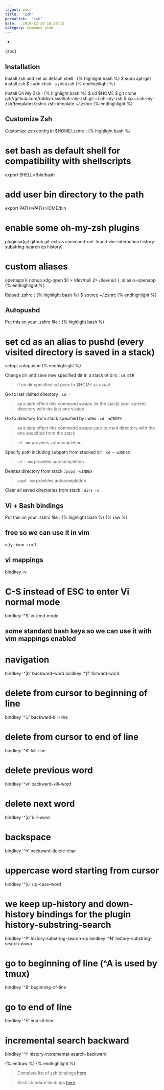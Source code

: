 ```yaml
---
layout: post
title:  "Zsh"
permalink:  "zsh"
date:   2014-12-28 16:30:15
category: Command Line
---
```

* 
{:toc}

## Installation
Install zsh and set as default shell
: {% highlight bash %}
$ sudo apt-get install zsh
$ sudo chsh -s /bin/zsh
{% endhighlight %}

Install Oh My Zsh
: {% highlight bash %}
$ cd $HOME
$ git clone git://github.com/robbyrussell/oh-my-zsh.git ~/.oh-my-zsh
$ cp ~/.oh-my-zsh/templates/zshrc.zsh-template ~/.zshrc
{% endhighlight %}

## Customize Zsh
Customize zsh config in $HOME/.zshrc
: {% highlight bash %}
# set bash as default shell for compatibility with shellscripts
export SHELL=/bin/bash
# add user bin directory to the path
export PATH=$PATH:$HOME/bin
# enable some oh-my-zsh plugins
plugins=(git github git-extras command-not-found vim-interaction history-substring-search cp history)
# custom aliases
openapp(){ nohup xdg-open $1 > /dev/null 2> /dev/null }; alias o=openapp
{% endhighlight %}

Reload .zshrc
: {% highlight bash %}
$ source ~/.zshrc
{% endhighlight %}

## Autopushd
Put this on your .zshrc file
: {% highlight bash %}
# set cd as an alias to pushd (every visited directory is saved in a stack)
setopt autopushd
{% endhighlight %}

Change dir and save new specified dir in a stack of dirs
: ```cd DIR```

> if no dir specified cd goes to $HOME as usual

Go to last visited directory
: ```cd -```

> as a side effect this command swaps (in the stack) your current directory with the last one visited

Go to directory from stack specified by index
: ```cd -↹INDEX```

> as a side effect this command swaps your current directory with the one specified from the stack

> ```cd -↹↹``` provides autocompletion

Specify path including subpath from stacked dir
: ```cd ~-↹INDEX```

> ```cd ~-↹↹``` provides autocompletion

Deletes directory from stack
: ```popd -↹INDEX```

> ```popd -↹↹``` provides autocompletion

Clear all saved directories from stack
: ```dirs -c```

## Vi + Bash bindings

Put this on your .zshrc file
: {% highlight bash %}
{% raw %}
## free <C-S> so we can use it in vim
stty -ixon -ixoff
## vi mappings
bindkey -v
# C-S instead of ESC to enter Vi normal mode
bindkey '^S' vi-cmd-mode
## some standard bash keys so we can use it with vim mappings enabled
# navigation
bindkey '^[b' backward-word
bindkey '^[f' forward-word
# delete from cursor to beginning of line
bindkey '^U' backward-kill-line
# delete from cursor to end of line
bindkey '^K' kill-line
# delete previous word
bindkey '^w' backward-kill-word
# delete next word
bindkey '^[d' kill-word
# backspace
bindkey '^h' backward-delete-char
# uppercase word starting from cursor
bindkey '^[u' up-case-word
# we keep up-history and down-history bindings for the plugin history-substring-search
bindkey '^P' history-substring-search-up
bindkey '^N' history-substring-search-down
# go to beginning of line (^A is used by tmux)
bindkey '^B' beginning-of-line
# go to end of line
bindkey '^E' end-of-line
# incremental search backward
bindkey '^r' history-incremental-search-backward

{% endraw %}
{% endhighlight %}

> Complete list of zsh bindings [here](http://www.bash2zsh.com/zsh_refcard/refcard.pdf)

> Bash standard bindings [here](http://www.scribd.com/doc/88404386/Bash-Cheat-Sheet)

